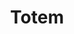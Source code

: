 ---
title: Totem
slug: totem
excerpt: Totem is a simple blogging theme with bold typography to e nsure your content always looks great.
platform: WordPress
group: beans
order: 5
demo_url: https://wp.smokeyfro.com/totem/
repo_url: https://github.com/ThemeButler/tbr-totem
requirements: WordPress 4.x
type: Magazine
release_date: July, 2015
image: /media/themes/totem-1-frontpage.jpg
download_theme: "https://github.com/smokeyfro/sf-files/raw/master/sf-totem.zip"
download_source: "https://github.com/smokeyfro/sf-files/raw/master/sf-totem-source.zip"
gallery:
- /media/themes/totem-1-frontpage.jpg
- /media/themes/totem-2-blog-single.jpg
- /media/themes/totem-3-sidebar-left.jpg
- /media/themes/totem-4-sidebar-right.jpg
- /media/themes/totem-5-opposing-sidebars.jpg
- /media/themes/totem-6-typography.jpg
searchTerms: wordpress, themes, beans
---